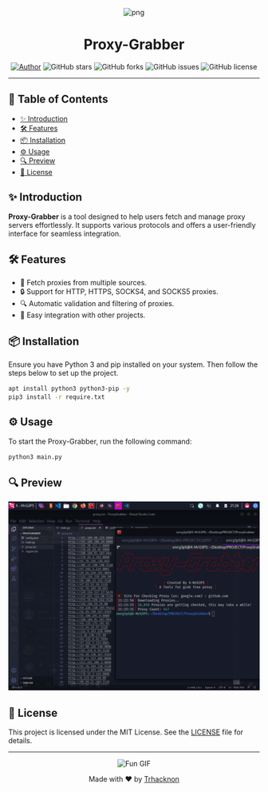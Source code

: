 <p align="center">
  <img src="https://avatars.githubusercontent.com/u/57594747?s=400&u=da1eec8bf84a62a2ca11230d358dfac0bb000bcd&v=4" alt="png" width="128" height="128"/>
</p>

<h1 align="center">Proxy-Grabber</h1>

<p align="center">
  <a href="https://github.com/MrG3P5"><img title="Author" src="https://img.shields.io/badge/Author-X Trhacknon-red.svg?style=for-the-badge&logo=github"></a>
  <img alt="GitHub stars" src="https://img.shields.io/github/stars/MrG3P5/Proxy-Grabber?style=for-the-badge">
  <img alt="GitHub forks" src="https://img.shields.io/github/forks/MrG3P5/Proxy-Grabber?style=for-the-badge">
  <img alt="GitHub issues" src="https://img.shields.io/github/issues/MrG3P5/Proxy-Grabber?style=for-the-badge">
  <img alt="GitHub license" src="https://img.shields.io/github/license/MrG3P5/Proxy-Grabber?style=for-the-badge">
</p>

---

## 🚀 Table of Contents
- [✨ Introduction](#-introduction)
- [🛠️ Features](#%EF%B8%8F-features)
- [📦 Installation](#-installation)
- [⚙️ Usage](#%EF%B8%8F-usage)
- [🔍 Preview](#-preview)
- [📜 License](#-license)

## ✨ Introduction
**Proxy-Grabber** is a tool designed to help users fetch and manage proxy servers effortlessly. It supports various protocols and offers a user-friendly interface for seamless integration.

## 🛠️ Features
- 🚀 Fetch proxies from multiple sources.
- 🔒 Support for HTTP, HTTPS, SOCKS4, and SOCKS5 proxies.
- 🔍 Automatic validation and filtering of proxies.
- 📂 Easy integration with other projects.

## 📦 Installation
Ensure you have Python 3 and pip installed on your system. Then follow the steps below to set up the project.

```sh
apt install python3 python3-pip -y
pip3 install -r require.txt
```

## ⚙️ Usage
To start the Proxy-Grabber, run the following command:

```sh
python3 main.py
```

## 🔍 Preview
![index](https://raw.githubusercontent.com/MrG3P5/Proxy-Grabber/main/Screenshot_2023-06-14_21_28_26.png)

## 📜 License
This project is licensed under the MIT License. See the [LICENSE](LICENSE) file for details.

---

<p align="center">
  <img src="https://i.gifer.com/81RG.gif" alt="Fun GIF" width="200" height="200"/>
</p>

<p align="center">
  Made with ❤️ by <a href="https://github.com/tucommenceapousser">Trhacknon</a>
</p>
